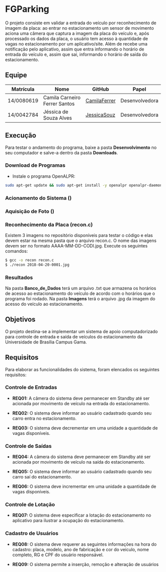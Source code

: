 # FGParking

O projeto consiste em validar a entrada do veículo por reconhecimento de imagem da placa: ao entrar no estacionamento um sensor de movimento aciona uma câmera que captura a imagem da placa do veículo e, após processado os dados da placa, o usuário tem acesso à quantidade de vagas no estacionamento por um aplicativo/site. Além de recebe uma notificação pelo aplicativo, assim que entra informando o horário de entrada do veículo e, assim que sai, informando o horário de saída do estacionamento.

## Equipe

| Matrícula | Nome | GitHub | Papel |
| --- | --- | --- | --- |
| 14/0080619 | Camila Carneiro Ferrer Santos | [CamilaFerrer](https://github.com/CamilaFerrer) | Desenvolvedora |
| 14/0042784 | Jéssica de Souza Alves | [JessicaSouz](https://github.com/JessicaSouz) | Desenvolvedora |

## Execução

Para testar o andamento do programa, baixe a pasta **Desenvolvimento** no seu computador e salve-a dentro da pasta **Downloads**.

### Download de Programas

* Instale o programa OpenALPR:

```bash
sudo apt-get update && sudo apt-get install -y openalpr openalpr-daemon openalpr-utils libopenalpr-dev
```

### Acionamento do Sistema ()


### Aquisição de Foto ()


### Reconhecimento da Placa (recon.c)
Existem 3 imagens no repositório disponíveis para testar o código e elas devem estar na mesma pasta que o arquivo recon.c. O nome das imagens devem ser no formato AAAA-MM-DD-CODI.jpg. Execute os seguintes comandos:

```bash
$ gcc -o recon recon.c
$ ./recon 2018-04-20-0001.jpg
```

### Resultados
Na pasta **Banco_de_Dados** terá um arquivo .txt que armazena os horários de acesso ao estacionamento do veículo de acordo com o horários que o programa foi rodado. Na pasta **Imagens** terá o arquivo .jpg da imagem do acesso do veículo ao estacionamento.

## Objetivos

O projeto destina-se a implementar um sistema de apoio computadorizado para controle de entrada e saída de veículos do estacionamento da Universidade de Brasília Campus Gama.


## Requisitos
Para elaborar as funcionalidades do sistema, foram elencados os seguintes requisitos:

### Controle de Entradas
* **REQ01:** A câmera do sistema deve permanecer em Standby até ser acionada por movimento de veículo na entrada do estacionamento.

* **REQ02:** O sistema deve informar ao usuário cadastrado quando seu carro entra no estacionamento.

* **REQ03:** O sistema deve decrementar em uma unidade a quantidade de vagas disponíveis.


### Controle de Saídas

* **REQ04:** A câmera do sistema deve permanecer em Standby até ser acionada por movimento de veículo na saída do estacionamento.

* **REQ05:** O sistema deve informar ao usuário cadastrado quando seu carro saí do estacionamento.

* **REQ06:** O sistema deve incrementar em uma unidade a quantidade de vagas disponíveis.


### Controle de Lotação
* **REQ07:** O sistema deve especificar a lotação do estacionamento no aplicativo para ilustrar a ocupação do estacionamento.


### Cadastro de Usuários
* **REQ08:** O sistema deve requerer as seguintes informações na hora do cadastro: placa, modelo, ano de fabricação e cor do veículo, nome completo, RG e CPF do usuário responsável.

* **REQ09:** O sistema permite a inserção, remoção e alteração de usuários 
